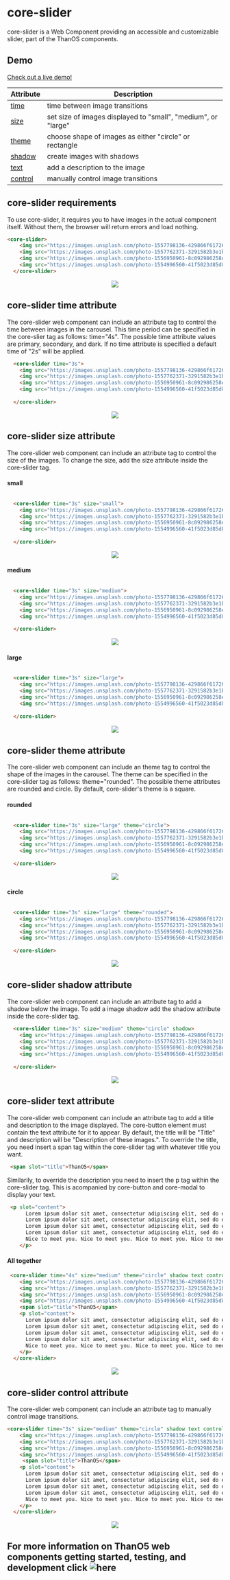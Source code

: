 #  core-slider

core-slider is a Web Component providing an accessible and customizable slider, part of the ThanOS components.

## Demo

[Check out a live demo!](http://ucsd-cse112.github.io/thanOS/components/core-slider/slider.html)

Attribute | Description
--------- | -----------
[time](#core-slider-time-attribute) | time between image transitions
[size](#core-slider-size-attribute) | set size of images displayed to "small", "medium", or "large"
[theme](#core-slider-theme-attribute) | choose shape of images as either "circle" or rectangle
[shadow](#core-slider-shadow-attribute) | create images with shadows
[text](#core-slider-text-attribute) | add a description to the image
[control](#core-slider-control-attribute) | manually control image transitions

## core-slider requirements

To use core-slider, it requires you to have images in the actual component itself. Without them, the browser will return errors and load nothing.

```html
<core-slider>
    <img src="https://images.unsplash.com/photo-1557798136-429866f61726?ixlib=rb-1.2.1&ixid=eyJhcHBfaWQiOjEyMDd9&auto=format&fit=crop&w=2600&q=80" />
    <img src="https://images.unsplash.com/photo-1557762371-3291582b3e1b?ixlib=rb-1.2.1&ixid=eyJhcHBfaWQiOjEyMDd9&auto=format&fit=crop&w=2552&q=80" />
    <img src="https://images.unsplash.com/photo-1556950961-8c092986258e?ixlib=rb-1.2.1&ixid=eyJhcHBfaWQiOjEyMDd9&auto=format&fit=crop&w=2600&q=80" />
    <img src="https://images.unsplash.com/photo-1554996560-41f5023d85d8?ixlib=rb-1.2.1&ixid=eyJhcHBfaWQiOjEyMDd9&auto=format&fit=crop&w=2468&q=80" />
  </core-slider>

```

<div style="text-align: center;"><img src="https://media.giphy.com/media/chtKLniZycf16pQj4o/giphy.gif" /></div>

## core-slider time attribute

The core-slider web component can include an attribute tag to control the time between images in the carousel.
This time period can be specified in the core-slier tag as follows: time="4s". The possible time attribute values are primary, secondary, and dark. If no time attribute is specified a default time of "2s" will be applied.

```html
  <core-slider time="3s">
    <img src="https://images.unsplash.com/photo-1557798136-429866f61726?ixlib=rb-1.2.1&ixid=eyJhcHBfaWQiOjEyMDd9&auto=format&fit=crop&w=2600&q=80" />
    <img src="https://images.unsplash.com/photo-1557762371-3291582b3e1b?ixlib=rb-1.2.1&ixid=eyJhcHBfaWQiOjEyMDd9&auto=format&fit=crop&w=2552&q=80" />
    <img src="https://images.unsplash.com/photo-1556950961-8c092986258e?ixlib=rb-1.2.1&ixid=eyJhcHBfaWQiOjEyMDd9&auto=format&fit=crop&w=2600&q=80" />
    <img src="https://images.unsplash.com/photo-1554996560-41f5023d85d8?ixlib=rb-1.2.1&ixid=eyJhcHBfaWQiOjEyMDd9&auto=format&fit=crop&w=2468&q=80" />
    
  </core-slider>
```

<div style="text-align: center;"><img src="https://media.giphy.com/media/W5Iy7fPcHLLgXtSzGR/giphy.gif" /></div>



## core-slider size attribute

The core-slider web component can include an attribute tag to control the size of the images. To change the size, add the size attribute inside the core-slider tag.

#### small ####

```html

  <core-slider time="3s" size="small">
    <img src="https://images.unsplash.com/photo-1557798136-429866f61726?ixlib=rb-1.2.1&ixid=eyJhcHBfaWQiOjEyMDd9&auto=format&fit=crop&w=2600&q=80" />
    <img src="https://images.unsplash.com/photo-1557762371-3291582b3e1b?ixlib=rb-1.2.1&ixid=eyJhcHBfaWQiOjEyMDd9&auto=format&fit=crop&w=2552&q=80" />
    <img src="https://images.unsplash.com/photo-1556950961-8c092986258e?ixlib=rb-1.2.1&ixid=eyJhcHBfaWQiOjEyMDd9&auto=format&fit=crop&w=2600&q=80" />
    <img src="https://images.unsplash.com/photo-1554996560-41f5023d85d8?ixlib=rb-1.2.1&ixid=eyJhcHBfaWQiOjEyMDd9&auto=format&fit=crop&w=2468&q=80" />
    
  </core-slider>
```

<div style="text-align: center;"><img src="https://media.giphy.com/media/U2MacRbbv5W0gCwEP1/giphy.gif" /></div>


#### medium ####

```html

  <core-slider time="3s" size="medium">
    <img src="https://images.unsplash.com/photo-1557798136-429866f61726?ixlib=rb-1.2.1&ixid=eyJhcHBfaWQiOjEyMDd9&auto=format&fit=crop&w=2600&q=80" />
    <img src="https://images.unsplash.com/photo-1557762371-3291582b3e1b?ixlib=rb-1.2.1&ixid=eyJhcHBfaWQiOjEyMDd9&auto=format&fit=crop&w=2552&q=80" />
    <img src="https://images.unsplash.com/photo-1556950961-8c092986258e?ixlib=rb-1.2.1&ixid=eyJhcHBfaWQiOjEyMDd9&auto=format&fit=crop&w=2600&q=80" />
    <img src="https://images.unsplash.com/photo-1554996560-41f5023d85d8?ixlib=rb-1.2.1&ixid=eyJhcHBfaWQiOjEyMDd9&auto=format&fit=crop&w=2468&q=80" />
    
  </core-slider>
```


<div style="text-align: center;"><img src="https://media.giphy.com/media/ZF9J7kyhof0tjuw0gH/giphy.gif" /></div>

#### large ####

```html

  <core-slider time="3s" size="large">
    <img src="https://images.unsplash.com/photo-1557798136-429866f61726?ixlib=rb-1.2.1&ixid=eyJhcHBfaWQiOjEyMDd9&auto=format&fit=crop&w=2600&q=80" />
    <img src="https://images.unsplash.com/photo-1557762371-3291582b3e1b?ixlib=rb-1.2.1&ixid=eyJhcHBfaWQiOjEyMDd9&auto=format&fit=crop&w=2552&q=80" />
    <img src="https://images.unsplash.com/photo-1556950961-8c092986258e?ixlib=rb-1.2.1&ixid=eyJhcHBfaWQiOjEyMDd9&auto=format&fit=crop&w=2600&q=80" />
    <img src="https://images.unsplash.com/photo-1554996560-41f5023d85d8?ixlib=rb-1.2.1&ixid=eyJhcHBfaWQiOjEyMDd9&auto=format&fit=crop&w=2468&q=80" />
    
  </core-slider>
```

<div style="text-align: center;"><img src="https://media.giphy.com/media/QArhtdL7MWVg2cbu25/giphy.gif" /></div>

## core-slider theme attribute

The core-slider web component can include an theme tag to control the shape of the images in the carousel. The theme can be specified in the core-slider tag as follows: theme="rounded". The possible theme attributes are rounded and circle. By default, core-slider's theme is a square. 

#### rounded ####

```html

  <core-slider time="3s" size="large" theme="circle">
    <img src="https://images.unsplash.com/photo-1557798136-429866f61726?ixlib=rb-1.2.1&ixid=eyJhcHBfaWQiOjEyMDd9&auto=format&fit=crop&w=2600&q=80" />
    <img src="https://images.unsplash.com/photo-1557762371-3291582b3e1b?ixlib=rb-1.2.1&ixid=eyJhcHBfaWQiOjEyMDd9&auto=format&fit=crop&w=2552&q=80" />
    <img src="https://images.unsplash.com/photo-1556950961-8c092986258e?ixlib=rb-1.2.1&ixid=eyJhcHBfaWQiOjEyMDd9&auto=format&fit=crop&w=2600&q=80" />
    <img src="https://images.unsplash.com/photo-1554996560-41f5023d85d8?ixlib=rb-1.2.1&ixid=eyJhcHBfaWQiOjEyMDd9&auto=format&fit=crop&w=2468&q=80" />
    
  </core-slider>
```

<div style="text-align: center;"><img src="https://media.giphy.com/media/SUtvTok25tcYaYB4sT/giphy.gif" /></div>

#### circle ####

```html

  <core-slider time="3s" size="large" theme="rounded">
    <img src="https://images.unsplash.com/photo-1557798136-429866f61726?ixlib=rb-1.2.1&ixid=eyJhcHBfaWQiOjEyMDd9&auto=format&fit=crop&w=2600&q=80" />
    <img src="https://images.unsplash.com/photo-1557762371-3291582b3e1b?ixlib=rb-1.2.1&ixid=eyJhcHBfaWQiOjEyMDd9&auto=format&fit=crop&w=2552&q=80" />
    <img src="https://images.unsplash.com/photo-1556950961-8c092986258e?ixlib=rb-1.2.1&ixid=eyJhcHBfaWQiOjEyMDd9&auto=format&fit=crop&w=2600&q=80" />
    <img src="https://images.unsplash.com/photo-1554996560-41f5023d85d8?ixlib=rb-1.2.1&ixid=eyJhcHBfaWQiOjEyMDd9&auto=format&fit=crop&w=2468&q=80" />
    
  </core-slider>
```

<div style="text-align: center;"><img src="https://media.giphy.com/media/RfXhD4MhhkBvWLaBn8/giphy.gif" /></div>


## core-slider shadow attribute

The core-slider web component can include an attribute tag to add a shadow below the image. To add a image shadow add the shadow attribute inside the core-slider tag.

```html
  <core-slider time="3s" size="medium" theme="circle" shadow>
    <img src="https://images.unsplash.com/photo-1557798136-429866f61726?ixlib=rb-1.2.1&ixid=eyJhcHBfaWQiOjEyMDd9&auto=format&fit=crop&w=2600&q=80" />
    <img src="https://images.unsplash.com/photo-1557762371-3291582b3e1b?ixlib=rb-1.2.1&ixid=eyJhcHBfaWQiOjEyMDd9&auto=format&fit=crop&w=2552&q=80" />
    <img src="https://images.unsplash.com/photo-1556950961-8c092986258e?ixlib=rb-1.2.1&ixid=eyJhcHBfaWQiOjEyMDd9&auto=format&fit=crop&w=2600&q=80" />
    <img src="https://images.unsplash.com/photo-1554996560-41f5023d85d8?ixlib=rb-1.2.1&ixid=eyJhcHBfaWQiOjEyMDd9&auto=format&fit=crop&w=2468&q=80" />
    
  </core-slider>
```


<div style="text-align: center;"><img src="https://media.giphy.com/media/YT39QUATyKffDWUd5H/giphy.gif" /></div>


## core-slider text attribute

The core-slider web component can include an attribute tag to add a title and description to the image displayed. The core-button element must contain the text attribute for it to appear. By default, the title will be "Title" and description will be "Description of these images.". To override the title, you need insert a span tag within the core-slider tag with whatever title you want. 

```html
 <span slot="title">ThanO5</span>
```
Similarily, to override the description you need to insert the p tag within the core-slider tag. This is acompanied by core-button and core-modal to display your text.

```html
 <p slot="content">
      Lorem ipsum dolor sit amet, consectetur adipiscing elit, sed do eiusmod tempor incididunt ut labore et dolore magna aliqua. Ut enim ad minim veniam, quis nostrud exercitation ullamco laboris nisi ut aliquip ex ea commodo consequat.
      Lorem ipsum dolor sit amet, consectetur adipiscing elit, sed do eiusmod tempor incididunt ut labore et dolore magna aliqua. Ut enim ad minim veniam, quis nostrud exercitation ullamco laboris nisi ut aliquip ex ea commodo consequat.
      Lorem ipsum dolor sit amet, consectetur adipiscing elit, sed do eiusmod tempor incididunt ut labore et dolore magna aliqua. Ut enim ad minim veniam, quis nostrud exercitation ullamco laboris nisi ut aliquip ex ea commodo consequat.
      Lorem ipsum dolor sit amet, consectetur adipiscing elit, sed do eiusmod tempor incididunt ut labore et dolore magna aliqua. Ut enim ad minim veniam, quis nostrud exercitation ullamco laboris nisi ut aliquip ex ea commodo consequat.
      Nice to meet you. Nice to meet you. Nice to meet you. Nice to meet you.
    </p>
```
#### All together ####
```html
 <core-slider time="4s" size="medium" theme="circle" shadow text control>
    <img src="https://images.unsplash.com/photo-1557798136-429866f61726?ixlib=rb-1.2.1&ixid=eyJhcHBfaWQiOjEyMDd9&auto=format&fit=crop&w=2600&q=80" />
    <img src="https://images.unsplash.com/photo-1557762371-3291582b3e1b?ixlib=rb-1.2.1&ixid=eyJhcHBfaWQiOjEyMDd9&auto=format&fit=crop&w=2552&q=80" />
    <img src="https://images.unsplash.com/photo-1556950961-8c092986258e?ixlib=rb-1.2.1&ixid=eyJhcHBfaWQiOjEyMDd9&auto=format&fit=crop&w=2600&q=80" />
    <img src="https://images.unsplash.com/photo-1554996560-41f5023d85d8?ixlib=rb-1.2.1&ixid=eyJhcHBfaWQiOjEyMDd9&auto=format&fit=crop&w=2468&q=80" />
    <span slot="title">ThanO5</span>
    <p slot="content">
      Lorem ipsum dolor sit amet, consectetur adipiscing elit, sed do eiusmod tempor incididunt ut labore et dolore magna aliqua. Ut enim ad minim veniam, quis nostrud exercitation ullamco laboris nisi ut aliquip ex ea commodo consequat.
      Lorem ipsum dolor sit amet, consectetur adipiscing elit, sed do eiusmod tempor incididunt ut labore et dolore magna aliqua. Ut enim ad minim veniam, quis nostrud exercitation ullamco laboris nisi ut aliquip ex ea commodo consequat.
      Lorem ipsum dolor sit amet, consectetur adipiscing elit, sed do eiusmod tempor incididunt ut labore et dolore magna aliqua. Ut enim ad minim veniam, quis nostrud exercitation ullamco laboris nisi ut aliquip ex ea commodo consequat.
      Lorem ipsum dolor sit amet, consectetur adipiscing elit, sed do eiusmod tempor incididunt ut labore et dolore magna aliqua. Ut enim ad minim veniam, quis nostrud exercitation ullamco laboris nisi ut aliquip ex ea commodo consequat.
      Nice to meet you. Nice to meet you. Nice to meet you. Nice to meet you.
    </p>
  </core-slider>
```
<div style="text-align: center;"><img src="https://media.giphy.com/media/1NUPWJj5bC9YfoC9wE/giphy.gif" /></div>


## core-slider control attribute

The core-slider web component can include an attribute tag to manually control image transitions.

```html
<core-slider time="3s" size="medium" theme="circle" shadow text control>
    <img src="https://images.unsplash.com/photo-1557798136-429866f61726?ixlib=rb-1.2.1&ixid=eyJhcHBfaWQiOjEyMDd9&auto=format&fit=crop&w=2600&q=80" />
    <img src="https://images.unsplash.com/photo-1557762371-3291582b3e1b?ixlib=rb-1.2.1&ixid=eyJhcHBfaWQiOjEyMDd9&auto=format&fit=crop&w=2552&q=80" />
    <img src="https://images.unsplash.com/photo-1556950961-8c092986258e?ixlib=rb-1.2.1&ixid=eyJhcHBfaWQiOjEyMDd9&auto=format&fit=crop&w=2600&q=80" />
    <img src="https://images.unsplash.com/photo-1554996560-41f5023d85d8?ixlib=rb-1.2.1&ixid=eyJhcHBfaWQiOjEyMDd9&auto=format&fit=crop&w=2468&q=80" />
     <span slot="title">ThanO5</span>
    <p slot="content">
      Lorem ipsum dolor sit amet, consectetur adipiscing elit, sed do eiusmod tempor incididunt ut labore et dolore magna aliqua. Ut enim ad minim veniam, quis nostrud exercitation ullamco laboris nisi ut aliquip ex ea commodo consequat.
      Lorem ipsum dolor sit amet, consectetur adipiscing elit, sed do eiusmod tempor incididunt ut labore et dolore magna aliqua. Ut enim ad minim veniam, quis nostrud exercitation ullamco laboris nisi ut aliquip ex ea commodo consequat.
      Lorem ipsum dolor sit amet, consectetur adipiscing elit, sed do eiusmod tempor incididunt ut labore et dolore magna aliqua. Ut enim ad minim veniam, quis nostrud exercitation ullamco laboris nisi ut aliquip ex ea commodo consequat.
      Lorem ipsum dolor sit amet, consectetur adipiscing elit, sed do eiusmod tempor incididunt ut labore et dolore magna aliqua. Ut enim ad minim veniam, quis nostrud exercitation ullamco laboris nisi ut aliquip ex ea commodo consequat.
      Nice to meet you. Nice to meet you. Nice to meet you. Nice to meet you.
    </p>
  </core-slider>
```


<div style="text-align: center;"><img src="https://media.giphy.com/media/BWCR4vD8lmAsOHBuFA/giphy.gif" /></div>



## For more information on ThanO5 web components getting started, testing, and development click ![here](https://github.com/ucsd-cse112/thanOS#thanos)